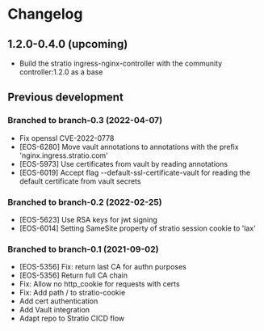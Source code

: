 # Changelog

## 1.2.0-0.4.0 (upcoming)

* Build the stratio ingress-nginx-controller with the community controller:1.2.0 as a base

## Previous development

### Branched to branch-0.3 (2022-04-07)

* Fix openssl CVE-2022-0778
* [EOS-6280] Move vault annotations to annotations with the prefix 'nginx.ingress.stratio.com' 
* [EOS-5973] Use certificates from vault by reading annotations
* [EOS-6019] Accept flag --default-ssl-certificate-vault for reading the default certificate from vault secrets

### Branched to branch-0.2 (2022-02-25)

* [EOS-5623] Use RSA keys for jwt signing
* [EOS-6014] Setting SameSite property of stratio session cookie to 'lax'  

### Branched to branch-0.1 (2021-09-02)

* [EOS-5356] Fix: return last CA for authn purposes
* [EOS-5356] Return full CA chain
* Fix: Allow no http_cookie for requests with certs
* Fix: Add path / to stratio-cookie
* Add cert authentication
* Add Vault integration
* Adapt repo to Stratio CICD flow 
